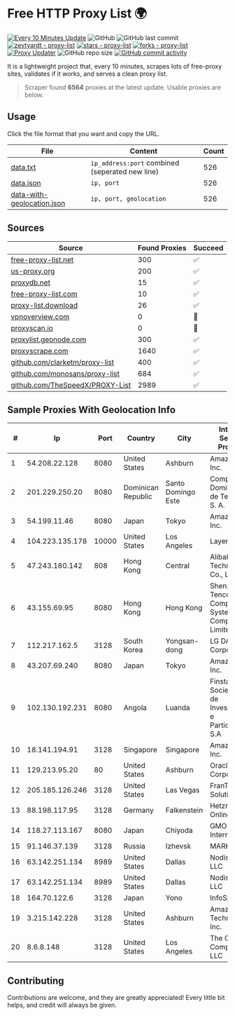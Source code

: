 
# Free HTTP Proxy List 🌍

[![Every 10 Minutes Update](https://github.com/mertguvencli/http-proxy-list/actions/workflows/main.yml/badge.svg?branch=main)](https://github.com/mertguvencli/http-proxy-list/actions/workflows/main.yml)
![GitHub](https://img.shields.io/github/license/mertguvencli/http-proxy-list)
![GitHub last commit](https://img.shields.io/github/last-commit/mertguvencli/http-proxy-list)
[![zevtyardt - proxy-list](https://img.shields.io/static/v1?label=zevtyardt&message=proxy-list&color=blue&logo=github)](https://github.com/zevtyardt/proxy-list "Go to GitHub repo")
[![stars - proxy-list](https://img.shields.io/github/stars/zevtyardt/proxy-list?style=social)](https://github.com/zevtyardt/proxy-list)
[![forks - proxy-list](https://img.shields.io/github/forks/zevtyardt/proxy-list?style=social)](https://github.com/zevtyardt/proxy-list)
[![Proxy Updater](https://github.com/zevtyardt/proxy-list/workflows/Proxy%20Updater/badge.svg)](https://github.com/zevtyardt/proxy-list/actions?query=workflow:"Proxy+Updater")
![GitHub repo size](https://img.shields.io/github/repo-size/zevtyardt/proxy-list)
[![GitHub commit activity](https://img.shields.io/github/commit-activity/m/zevtyardt/proxy-list?logo=commits)](https://github.com/zevtyardt/proxy-list/commits/main)

It is a lightweight project that, every 10 minutes, scrapes lots of free-proxy sites, validates if it works, and serves a clean proxy list.

> Scraper found **6564** proxies at the latest update. Usable proxies are below.

## Usage

Click the file format that you want and copy the URL.

|File|Content|Count|
|----|-------|-----|
|[data.txt](https://raw.githubusercontent.com/mertguvencli/http-proxy-list/main/proxy-list/data.txt)|`ip_address:port` combined (seperated new line)|526|
|[data.json](https://raw.githubusercontent.com/mertguvencli/http-proxy-list/main/proxy-list/data.json)|`ip, port`|526|
|[data-with-geolocation.json](https://raw.githubusercontent.com/mertguvencli/http-proxy-list/main/proxy-list/data-with-geolocation.json)|`ip, port, geolocation`|526|

## Sources

|Source|Found Proxies|Succeed|
|------|-------------|-------|
|[free-proxy-list.net](https://free-proxy-list.net)|300|✅|
|[us-proxy.org](https://www.us-proxy.org)|200|✅|
|[proxydb.net](http://proxydb.net)|15|✅|
|[free-proxy-list.com](https://free-proxy-list.com/?page=&port=&type%5B%5D=http&type%5B%5D=https&up_time=0&search=Search)|10|✅|
|[proxy-list.download](https://www.proxy-list.download/HTTP)|26|✅|
|[vpnoverview.com](https://vpnoverview.com/privacy/anonymous-browsing/free-proxy-servers)|0|🚫|
|[proxyscan.io](https://www.proxyscan.io)|0|🚫|
|[proxylist.geonode.com](https://proxylist.geonode.com/api/proxy-list?limit=300&page=1&sort_by=lastChecked&sort_type=desc&protocols=http,https)|300|✅|
|[proxyscrape.com](https://api.proxyscrape.com/v2/?request=displayproxies&protocol=http&timeout=10000&country=all&ssl=all&anonymity=all)|1640|✅|
|[github.com/clarketm/proxy-list](https://raw.githubusercontent.com/clarketm/proxy-list/master/proxy-list-raw.txt)|400|✅|
|[github.com/monosans/proxy-list](https://raw.githubusercontent.com/monosans/proxy-list/main/proxies/http.txt)|684|✅|
|[github.com/TheSpeedX/PROXY-List](https://raw.githubusercontent.com/TheSpeedX/PROXY-List/master/http.txt)|2989|✅|


## Sample Proxies With Geolocation Info

|#|Ip|Port|Country|City|Internet Service Provider|
|-|--|----|-------|----|-------------------------|
|1|54.208.22.128|8080|United States|Ashburn|Amazon.com, Inc.|
|2|201.229.250.20|8080|Dominican Republic|Santo Domingo Este|Compañía Dominicana de Teléfonos S. A.|
|3|54.199.11.46|8080|Japan|Tokyo|Amazon.com, Inc.|
|4|104.223.135.178|10000|United States|Los Angeles|LayerHost|
|5|47.243.180.142|808|Hong Kong|Central|Alibaba (US) Technology Co., Ltd.|
|6|43.155.69.95|8080|Hong Kong|Hong Kong|Shenzhen Tencent Computer Systems Company Limited|
|7|112.217.162.5|3128|South Korea|Yongsan-dong|LG DACOM Corporation|
|8|43.207.69.240|8080|Japan|Tokyo|Amazon.com, Inc.|
|9|102.130.192.231|8080|Angola|Luanda|Finstar - Sociedade de Investimento e Participacoes S.A|
|10|18.141.194.91|3128|Singapore|Singapore|Amazon.com, Inc.|
|11|129.213.95.20|80|United States|Ashburn|Oracle Corporation|
|12|205.185.126.246|3128|United States|Las Vegas|FranTech Solutions|
|13|88.198.117.95|3128|Germany|Falkenstein|Hetzner Online GmbH|
|14|118.27.113.167|8080|Japan|Chiyoda|GMO Internet, Inc.|
|15|91.146.37.139|3128|Russia|Izhevsk|MARK-ITT|
|16|63.142.251.134|8989|United States|Dallas|Nodisto IT, LLC|
|17|63.142.251.134|8989|United States|Dallas|Nodisto IT, LLC|
|18|164.70.122.6|3128|Japan|Yono|InfoSphere|
|19|3.215.142.228|3128|United States|Ashburn|Amazon Technologies Inc.|
|20|8.6.8.148|3128|United States|Los Angeles|The Constant Company, LLC|



## Contributing

Contributions are welcome, and they are greatly appreciated! Every
little bit helps, and credit will always be given.

